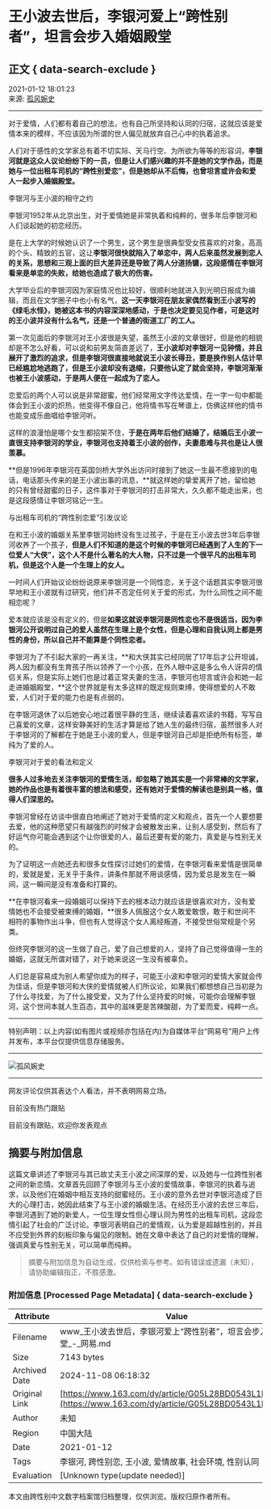 # 王小波去世后，李银河爱上“跨性别者”，坦言会步入婚姻殿堂

## 正文 { data-search-exclude }


2021-01-12 18:01:23  
来源: [孤风婉史](https://www.163.com/dy/media/T1594461644249.html)

---

对于爱情，人们都有着自己的想法，也有自己所坚持和认同的归宿，这就应该是爱情本来的模样，不应该因为所谓的世人偏见就放弃自己心中的执着追求。

人们对于感性的文学家总有着不切实际、天马行空、为所欲为等等的形容词，**李银河就是这众人议论纷纷下的一员，但是让人们感兴趣的并不是她的文学作品，而是她与一位出租车司机的“跨性别爱恋”，但是她却从不后悔，也曾坦言或许会和爱人一起步入婚姻殿堂。**

李银河与王小波的相守之约

李银河1952年从北京出生，对于爱情她是非常执着和纯粹的，很多年后李银河和人们谈起她的初恋经历。

是在上大学的时候她认识了一个男生，这个男生是很典型受女孩喜欢的对象，高高的个头、精致的五官，这让**李银河很快就陷入了单恋中，两人后来虽然发展到恋人的关系，思想和三观上面的巨大差异还是导致了两人分道扬镳，这段感情在李银河看来是单恋的失败，给她也造成了极大的伤害。**

大学毕业后的李银河因为家庭情况也比较好，很顺利地就进入到光明日报成为编辑，而且在文学圈子中也小有名气，**这一天李银河在朋友家偶然看到王小波写的《绿毛水怪》，她被这本书的内容深深地感动，于是也决定要见见作者，可是这时的王小波并没有什么名气，还是一个普通的街道工厂的工人。**

第一次见面后的李银河对王小波很是失望，虽然王小波的文章很好，但是他的相貌却是不怎么好看，可以说和前男友简直差远了，**王小波却对李银河一见钟情，并且展开了激烈的追求，但是李银河很直接地就说王小波长得丑，要是换作别人估计早已经尴尬地逃跑了，但是王小波却没有退缩，只要他认定了就会坚持，李银河渐渐也被王小波感动，于是两人便在一起成为了恋人。**

恋爱后的两个人可以说是非常甜蜜，他们经常用文字传达爱情，在一字一句中都能体会到王小波的炽热，他变得不像自己，他将情书写在琴谱上，仿佛这样他的情书也能变成乐曲唱给李银河听。

这样的浪漫怕是哪个女生都招架不住，**于是在两年后他们结婚了，结婚后王小波一直很支持李银河的学业，李银河也支持着王小波的创作，夫妻患难与共也是让人很羡慕。**

**但是1996年李银河在英国剑桥大学外出访问时接到了她这一生最不愿接到的电话，电话那头传来的是王小波出事的讯息，**就这样她的挚爱离开了她，留给她的只有曾经甜蜜的日子，这件事对于李银河的打击非常大，久久都不能走出来，也是这段感情让李银河铭记一生。

与出租车司机的“跨性别恋爱”引发议论

在和王小波的婚姻关系里李银河始终没有生过孩子，于是在王小波去世3年后李银河收养了一个孩子，**但是人们不知道的是这个时候的李银河已经遇到了人生的下一位爱人“大侠”，这个人不是什么著名的大人物，只不过是一个很平凡的出租车司机，但是这个人是一个生理上的女人。**

一时间人们开始议论纷纷说原来李银河是一个同性恋，关于这个话题其实李银河很早地和王小波就有过研究，他们并不否定任何关于爱的形式，为什么同性之间不能相恋呢？

爱本就应该是没有定义的，但是**如果这就说李银河是同性恋也不是很适当，因为李银河公开说明过自己的爱人虽然在生理上是个女性，但是心理和自我认同上都是男性的身份，所以自己并不能算是个同性恋者。**

李银河为了不引起大家的一再关注，**和大侠其实已经同居了17年后才公开坦诚，两人因为都没有生育孩子所以领养了一个小孩，在外人眼中这是多么令人讶异的情侣关系，但是实际上她们也是过着正常夫妻的生活，李银河也坦言或许会和她一起走进婚姻殿堂，**这个世界就是有太多这样的既定规则束缚，使得想爱的人不敢爱，人们对于爱的能力也是有点弱的。

在李银河退休了以后她安心地过着很平静的生活，继续读着喜欢读的书籍，写写自己喜爱的文章，这样安静美好的生活才算是给了她人生的最终归宿，虽然很多人对于李银河的了解都在于她是王小波的爱人，但是李银河自己却是拒绝所有标签，单纯为了爱的人。

李银河对于爱的看法和定义

**很多人过多地去关注李银河的爱情生活，却忽略了她其实是一个非常棒的文学家，她的作品也是有着很丰富的想法和感受，还有她对于爱情的解读也是别具一格，值得人们深思的。**

李银河曾经在访谈中很直白地阐述了她对于爱情的定义和观点，首先一个人要想要去爱，他的这种愿望只有越强烈的时候才会被散发出来，让别人感受到，然后有了好运气你可能会遇到这个让你很爱的人，最后还要有爱的能力，真爱是与性别无关的。

为了证明这一点她还去和很多女性探讨过她们的爱情，在李银河看来爱情是很简单的，爱就是爱，无关乎于条件，讲条件那就不用谈感情，因为爱总是发生在一瞬间，这一瞬间是没有准备和打算的。

**在李银河看来一段婚姻可以保持下去的根本动力就应该是很喜欢对方，没有爱情她也不会接受被束缚的婚姻，**很多人佩服这个女人敢爱敢恨，敢于和世间不相符的事物作出斗争，但也有人觉得这个女人离经叛道，不接受世俗常规是个另类。

但终究李银河的这一生做了自己，爱了自己想爱的人，坚持了自己觉得值得一生的婚姻，这就无所谓对错了，对于她来说这一生没有被辜负。

人们总是容易成为别人希望你成为的样子，可能王小波和李银河的爱情大家就会传为佳话，但是李银河和大侠的爱情就被人们所议论，如果我们都想想自己当初是为了什么寻找爱，为了什么接受爱，又为了什么坚持爱的时候，可能你会理解李银河，这个世间本就人生百态，其中的滋味更是苦辣酸甜，为了爱而爱，纯粹一点。

---

特别声明：以上内容(如有图片或视频亦包括在内)为自媒体平台“网易号”用户上传并发布，本平台仅提供信息存储服务。

---

![孤风婉史](https://nimg.ws.126.net/?url=http://dingyue.ws.126.net/2020/0711/2dbcf929j00qdaueg000kc000ad00adm.jpg&thumbnail=160y160&quality=80&type=jpg)

---

网友评论仅供其表达个人看法，并不表明网易立场。

目前没有热门跟贴

目前没有跟贴，欢迎你发表观点

## 摘要与附加信息

<!-- tcd_abstract -->
这篇文章讲述了李银河与其已故丈夫王小波之间深厚的爱，以及她与一位跨性别者之间的新恋情。文章首先回顾了李银河与王小波的爱情故事，李银河的执着与追求，以及他们在婚姻中相互支持的甜蜜经历。王小波的意外去世对李银河造成了巨大的心理打击，她因此结束了与王小波的婚姻生活。在经历王小波的去世三年后，李银河遇到了她的新爱人，一位生理女性但心理认同为男性的出租车司机，这段恋情引起了社会的广泛讨论。李银河表明自己的爱情观，认为爱是超越性别的，并且不应受到外界的刻板印象与偏见的限制。她在文章中表达了自己的对爱情的理解，强调真爱与性别无关，可以简单而纯粹。
<!-- tcd_abstract_end -->

> 摘要与附加信息为自动生成，仅供检索与参考。如有错误或遗漏（未知），请协助编辑指正，不胜感激。

### 附加信息 [Processed Page Metadata] { data-search-exclude }

| Attribute       | Value                                  |
|-----------------|----------------------------------------|
| Filename        | www_王小波去世后，李银河爱上“跨性别者”，坦言会步入婚姻殿堂_-_网易.md                             |
| Size            | 7143 bytes                           |
| Archived Date   | 2024-11-08 06:18:32                             |
| Original Link   | [https://www.163.com/dy/article/G05L28BD0543L1LU.html](https://www.163.com/dy/article/G05L28BD0543L1LU.html)                       |
| Author          | 未知                               |
| Region          | 中国大陆                               |
| Date            | 2021-01-12                                 |
| Tags            | 李银河, 跨性别恋, 王小波, 爱情故事, 社会环境, 性别认同                                 |
| Evaluation            | [Unknown type(update needed)]                                 |
<!-- tcd_table_end -->

本文由跨性别中文数字档案馆归档整理，仅供浏览。版权归原作者所有。
